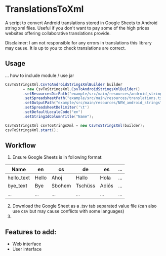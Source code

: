 # TranslationsToXml

A script to convert Android translations stored in Google Sheets to Android string xml files.
Useful if you don't want to pay some of the high prices websites offering collaborative translations provide.

Disclaimer: I am not responsible for any errors in translations this library may cause. It is up to you to check translations are correct.

## Usage

... how to include module / use jar


```java
CsvToStringsXml.CsvToAndroidStringsXmlBuilder builder
        = new CsvToStringsXml.CsvToAndroidStringsXmlBuilder()
        .setResourcesDirPath("example/src/main/resources/android_strings")
        .setSpreadsheetPath("example/src/main/resources/translations.tsv")
        .setOutputPath("example/src/main/resources/NEW_android_strings")
        .setSpreadsheetDelimiter('\t')
        .setDefaultLocaleCode("en")
        .setStringIdColumnTitle("Name");

CsvToStringsXml csvToStringsXml = new CsvToStringsXml(builder);
csvToStringsXml.start();
```

## Workflow
1. Ensure Google Sheets is in following format:

| Name | en | cs | de | es | ... |
| --- | --- | --- | --- | --- | --- |
| hello_text | Hello | Ahoj | Hallo | Hola | ... |
| bye_text | Bye | Sbohem | Tschüss | Adiós | ... |
| ... | ... | ... | ... | ... | ... |

2. Download the Google Sheet as a .tsv tab separated value file (can also use csv but may cause conflicts with some languages)
3. 


## Features to add:
- Web interface
- User interface
